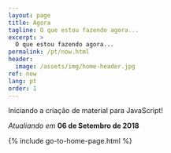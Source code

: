 ```yaml
---
layout: page
title: Agora
tagline: O que estou fazendo agora...
excerpt: >
  O que estou fazendo agora...
permalink: /pt/now.html
header:
  image: /assets/img/home-header.jpg
ref: now
lang: pt
order: 1
---
```


Iniciando a criação de material para JavaScript!

_Atualiando em_ **06 de Setembro de 2018**

{% include go-to-home-page.html %}
